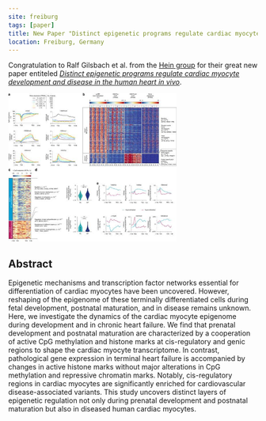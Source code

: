 ```yaml
---
site: freiburg
tags: [paper]
title: New Paper "Distinct epigenetic programs regulate cardiac myocyte development and disease in the human heart in vivo"
location: Freiburg, Germany
---
```


Congratulation to Ralf Gilsbach et al. from the [Hein group](https://portal.uni-freiburg.de/pharmakologie/ii)
for their great new paper entiteled
[*Distinct epigenetic programs regulate cardiac myocyte development and disease in the human heart in vivo*](https://www.nature.com/articles/s41467-017-02762-z).

<div class="multiple-img">
    <img src="/assets/media/2018-01-30-Gilsbach_NatCom.jpg" height="300px" alt="Genic CpG demethylation of cardiac myocyte genes." />
</div>

## Abstract

Epigenetic mechanisms and transcription factor networks essential for differentiation of cardiac myocytes have been uncovered. However, reshaping of the epigenome of these terminally differentiated cells during fetal development, postnatal maturation, and in disease remains unknown. Here, we investigate the dynamics of the cardiac myocyte epigenome during development and in chronic heart failure. We find that prenatal development and postnatal maturation are characterized by a cooperation of active CpG methylation and histone marks at cis-regulatory and genic regions to shape the cardiac myocyte transcriptome. In contrast, pathological gene expression in terminal heart failure is accompanied by changes in active histone marks without major alterations in CpG methylation and repressive chromatin marks. Notably, cis-regulatory regions in cardiac myocytes are significantly enriched for cardiovascular disease-associated variants. This study uncovers distinct layers of epigenetic regulation not only during prenatal development and postnatal maturation but also in diseased human cardiac myocytes.
